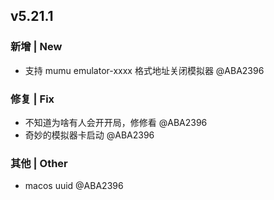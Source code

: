 ## v5.21.1

### 新增 | New

* 支持 mumu emulator-xxxx 格式地址关闭模拟器 @ABA2396

### 修复 | Fix

* 不知道为啥有人会开开局，修修看 @ABA2396
* 奇妙的模拟器卡启动 @ABA2396

### 其他 | Other

* macos uuid @ABA2396

